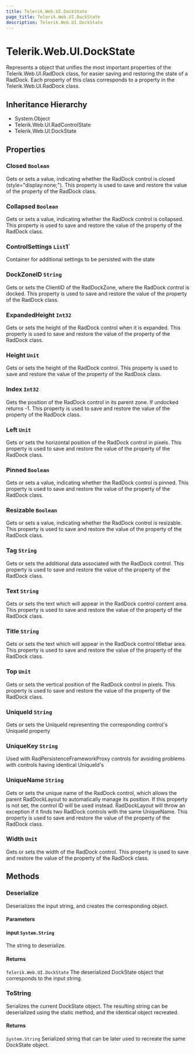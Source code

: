 ```yaml
---
title: Telerik.Web.UI.DockState
page_title: Telerik.Web.UI.DockState
description: Telerik.Web.UI.DockState
---
```


# Telerik.Web.UI.DockState

Represents a object that unifies the most important properties of the Telerik.Web.UI.RadDock class, for easier saving and restoring the state of a RadDock. 
            Each property of this class corresponds to a property in the Telerik.Web.UI.RadDock class.

## Inheritance Hierarchy

* System.Object
* Telerik.Web.UI.RadControlState
* Telerik.Web.UI.DockState

## Properties

###  Closed `Boolean`

Gets or sets a value, indicating whether the RadDock control is closed (style="display:none;").
            This property is used to save and restore the value of the  property of the RadDock class.

###  Collapsed `Boolean`

Gets or sets a value, indicating whether the RadDock control is collapsed.
            This property is used to save and restore the value of the  property of the RadDock class.

###  ControlSettings `List`1`

Container for additional settings to be persisted with the state

###  DockZoneID `String`

Gets or sets the ClientID of the RadDockZone, where the RadDock control is docked.
            This property is used to save and restore the value of the  property of the RadDock class.

###  ExpandedHeight `Int32`

Gets or sets the height of the RadDock control when it is expanded.
            This property is used to save and restore the value of the  property of the RadDock class.

###  Height `Unit`

Gets or sets the height of the RadDock control.
            This property is used to save and restore the value of the  property of the RadDock class.

###  Index `Int32`

Gets the position of the RadDock control in its parent zone. If undocked returns -1.
            This property is used to save and restore the value of the  property of the RadDock class.

###  Left `Unit`

Gets or sets the horizontal position of the RadDock control in pixels.
            This property is used to save and restore the value of the  property of the RadDock class.

###  Pinned `Boolean`

Gets or sets a value, indicating whether the RadDock control is pinned.
            This property is used to save and restore the value of the  property of the RadDock class.

###  Resizable `Boolean`

Gets or sets a value, indicating whether the RadDock control is resizable.
             This property is used to save and restore the value of the  property of the RadDock class.

###  Tag `String`

Gets or sets the additional data associated with the RadDock control.
            This property is used to save and restore the value of the  property of the RadDock class.

###  Text `String`

Gets or sets the text which will appear in the RadDock control content area.
            This property is used to save and restore the value of the  property of the RadDock class.

###  Title `String`

Gets or sets the text which will appear in the RadDock control titlebar area.
            This property is used to save and restore the value of the  property of the RadDock class.

###  Top `Unit`

Gets or sets the vertical position of the RadDock control in pixels.
            This property is used to save and restore the value of the  property of the RadDock class.

###  UniqueId `String`

Gets or sets the UniqueId representing the corresponding control's UniqueId property

###  UniqueKey `String`

Used with RadPersistenceFrameworkProxy controls for avoiding problems with controls having identical UniqueId's

###  UniqueName `String`

Gets or sets the unique name of the RadDock control, which allows the parent RadDockLayout to
            automatically manage its position. If this property is not set, the control ID will be
            used instead. RadDockLayout will throw an exception if it finds two RadDock controls with
            the same UniqueName.
            This property is used to save and restore the value of the  property of the RadDock class.

###  Width `Unit`

Gets or sets the width of the RadDock control.
            This property is used to save and restore the value of the  property of the RadDock class.

## Methods

###  Deserialize

Deserializes the input string, and creates the corresponding  object.

#### Parameters

#### input `System.String`

The string to deserialize.

#### Returns

`Telerik.Web.UI.DockState` The deserialized DockState object that corresponds to the input string.

###  ToString

Serializes the current DockState object. The resulting string can be deserialized using the  static method, and the identical object recreated.

#### Returns

`System.String` Serialized string that can be later used to recreate the same DockState object.

